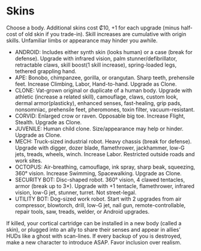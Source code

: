 
# Skins

Choose a body. Additional skins cost ₡10, +1 for each upgrade (minus half-cost of old skin if you trade-in). Skill increases are cumulative with origin skills. Unfamiliar limbs or appearance may hinder you awhile.

+ ANDROID: Includes either synth skin (looks human) or a case (break for defense). Upgrade with infrared vision, palm stunner/defibrillator, retractable claws, skill boost(1 skill increase), spring-loaded legs, tethered grappling hand.
+ APE: Bonobo, chimpanzee, gorilla, or orangutan. Sharp teeth, prehensile feet. Increase Climbing, Labor, Hand-to-hand. Upgrade as Clone.
+ CLONE: Vat-grown original or duplicate of a human body. Upgrade with athletic (increase a related skill), camouflage, claws, custom look, dermal armor(plasticky), enhanced senses, fast-healing, grip pads, nonsomniac, prehensile feet, pheromones, toxin filter, vacuum-resistant.
+ CORVID: Enlarged crow or raven. Opposable big toe. Increase Flight, Stealth. Upgrade as Clone.
+ JUVENILE: Human child clone. Size/appearance may help or hinder. Upgrade as Clone.
+ MECH: Truck-sized industrial robot. Heavy chassis (break for defense). Upgrade with digger, dozer blade, flamethrower, jackhammer, low-G jets, treads, wheels, winch. Increase Labor. Restricted outside roads and work sites.
+ OCTOPUS: Air-breathing, camouflage, ink spray, sharp beak, squeezing, 360° vision. Increase Swimming, Spacewalking. Upgrade as Clone.
+ SECURITY BOT: Disc-shaped robot. 360° vision, 4 clawed tentacles, armor (break up to 3×). Upgrade with +1 tentacle, flamethrower, infrared vision, low-G jet, stunner, turret. Not street-legal.
+ UTILITY BOT: Dog-sized work robot. Start with 2 upgrades from air compressor, blowtorch, drill, low-G jet, nail gun, remote-controllable, repair tools, saw, treads, welder, or Android upgrades.

If killed, your cortical cartridge can be installed in a new body (called a skin), or plugged
into an ally to share their senses and appear in allies’ HUDs like a ghost with scan-lines. If every backup of you is destroyed, make a new character to introduce ASAP. Favor inclusion over realism.
